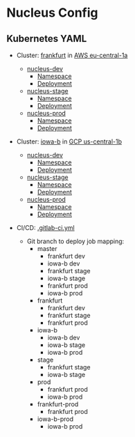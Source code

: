 # Nucleus Config

## Kubernetes YAML

- Cluster: [frankfurt](frankfurt/) in [AWS eu-central-1a](https://eu-central-1.console.aws.amazon.com/ec2/v2/home?region=eu-central-1)
  - [nucleus-dev](frankfurt/nucleus-dev/)
    - [Namespace](frankfurt/nucleus-dev/ns.yaml)
    - [Deployment](frankfurt/nucleus-dev/deploy.yaml)
  - [nucleus-stage](frankfurt/nucleus-stage/)
    - [Namespace](frankfurt/nucleus-stage/ns.yaml)
    - [Deployment](frankfurt/nucleus-stage/deploy.yaml)
  - [nucleus-prod](frankfurt/nucleus-prod/)
    - [Namespace](frankfurt/nucleus-prod/ns.yaml)
    - [Deployment](frankfurt/nucleus-prod/deploy.yaml)
- Cluster: [iowa-b](iowa-b/) in [GCP us-central-1b](https://console.cloud.google.com/kubernetes/clusters/details/us-central1-b/iowa-b?project=meao-202709)
  - [nucleus-dev](iowa-b/nucleus-dev/)
    - [Namespace](iowa-b/nucleus-dev/ns.yaml)
    - [Deployment](iowa-b/nucleus-dev/deploy.yaml)
  - [nucleus-stage](iowa-b/nucleus-stage/)
    - [Namespace](iowa-b/nucleus-stage/ns.yaml)
    - [Deployment](iowa-b/nucleus-stage/deploy.yaml)
  - [nucleus-prod](iowa-b/nucleus-prod/)
    - [Namespace](iowa-b/nucleus-prod/ns.yaml)
    - [Deployment](iowa-b/nucleus-prod/deploy.yaml)

- CI/CD: [.gitlab-ci.yml](.gitlab-ci.yml)
  - Git branch to deploy job mapping:
    - master
      - frankfurt dev
      - iowa-b dev
      - frankfurt stage
      - iowa-b stage
      - frankfurt prod
      - iowa-b prod
    - frankfurt
      - frankfurt dev
      - frankfurt stage
      - frankfurt prod
    - iowa-b
      - iowa-b dev
      - iowa-b stage
      - iowa-b prod
    - stage
      - frankfurt stage
      - iowa-b stage
    - prod
      - frankfurt prod
      - iowa-b prod
    - frankfurt-prod
      - frankfurt prod
    - iowa-b-prod
      - iowa-b prod
